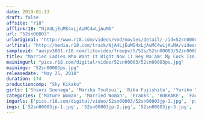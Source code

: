 ```yaml
---
date: 2019-01-13
draft: false
affsite: "r18"
afflinkr18: "NjA4LjEuMS4xLjAuMC4wLjAuMA"
url: "52sn00003"
urloriginal: "http://www.r18.com/videos/vod/movies/detail/-/id=52sn00003"
urlfinal: "http://media.r18.com/track/NjA4LjEuMS4xLjAuMC4wLjAuMA/videos/vod/movies/detail/-/id=52sn00003"
samplevid: "awspv3001.r18.com/litevideo/freepv/5/52s/52sn00003/52sn00003_dmb_w.mp4"
title: "Married Ladies Who Want It Right Now 11 Hey Ma'am! My Cock Isn't Ready Yet..."
mainimgurl: "pics.r18.com/digital/video/52sn00003/52sn00003ps.jpg"
mainimgs: "52sn00003ps.jpg"
releasedate: "May 25, 2018"
duration: 174
productioncomp: "Shy Kikaku"
girls: ['Shiori Suenaga', 'Marika Tsutsui', 'Rika Fujishita', 'Yuriko Yamazaki']
categories: ['Mature Woman', 'Married Woman', 'Pranks', 'BUKKAKE', 'Facial', 'Hi-Def']
imgurls: ['pics.r18.com/digital/video/52sn00003/52sn00003jp-1.jpg', 'pics.r18.com/digital/video/52sn00003/52sn00003jp-2.jpg', 'pics.r18.com/digital/video/52sn00003/52sn00003jp-3.jpg', 'pics.r18.com/digital/video/52sn00003/52sn00003jp-4.jpg', 'pics.r18.com/digital/video/52sn00003/52sn00003jp-5.jpg', 'pics.r18.com/digital/video/52sn00003/52sn00003jp-6.jpg', 'pics.r18.com/digital/video/52sn00003/52sn00003jp-7.jpg', 'pics.r18.com/digital/video/52sn00003/52sn00003jp-8.jpg', 'pics.r18.com/digital/video/52sn00003/52sn00003jp-9.jpg', 'pics.r18.com/digital/video/52sn00003/52sn00003jp-10.jpg', 'pics.r18.com/digital/video/52sn00003/52sn00003jp-11.jpg', 'pics.r18.com/digital/video/52sn00003/52sn00003jp-12.jpg', 'pics.r18.com/digital/video/52sn00003/52sn00003jp-13.jpg', 'pics.r18.com/digital/video/52sn00003/52sn00003jp-14.jpg', 'pics.r18.com/digital/video/52sn00003/52sn00003jp-15.jpg', 'pics.r18.com/digital/video/52sn00003/52sn00003jp-16.jpg', 'pics.r18.com/digital/video/52sn00003/52sn00003jp-17.jpg', 'pics.r18.com/digital/video/52sn00003/52sn00003jp-18.jpg', 'pics.r18.com/digital/video/52sn00003/52sn00003jp-19.jpg', 'pics.r18.com/digital/video/52sn00003/52sn00003jp-20.jpg']
imgs: ['52sn00003jp-1.jpg', '52sn00003jp-2.jpg', '52sn00003jp-3.jpg', '52sn00003jp-4.jpg', '52sn00003jp-5.jpg', '52sn00003jp-6.jpg', '52sn00003jp-7.jpg', '52sn00003jp-8.jpg', '52sn00003jp-9.jpg', '52sn00003jp-10.jpg', '52sn00003jp-11.jpg', '52sn00003jp-12.jpg', '52sn00003jp-13.jpg', '52sn00003jp-14.jpg', '52sn00003jp-15.jpg', '52sn00003jp-16.jpg', '52sn00003jp-17.jpg', '52sn00003jp-18.jpg', '52sn00003jp-19.jpg', '52sn00003jp-20.jpg']
---
```

